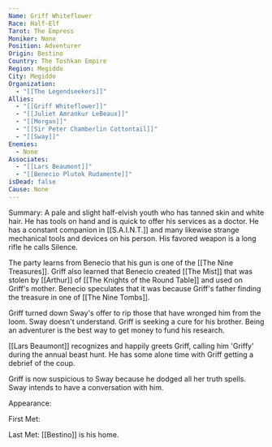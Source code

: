 ```yaml
---
Name: Griff Whiteflower
Race: Half-Elf
Tarot: The Empress
Moniker: None
Position: Adventurer
Origin: Bestino
Country: The Toshkan Empire
Region: Megiddo
City: Megiddo
Organization:
  - "[[The Legendseekers]]"
Allies:
  - "[[Griff Whiteflower]]"
  - "[[Juliet Amrankur LeBeaux]]"
  - "[[Morgan]]"
  - "[[Sir Peter Chamberlin Cottontail]]"
  - "[[Sway]]"
Enemies:
  - None
Associates:
  - "[[Lars Beaumont]]"
  - "[[Benecio Plutok Rudamente]]"
isDead: false
Cause: None
---
```

Summary: A pale and slight half-elvish youth who has tanned skin and white hair. He has tools on hand and is quick to offer his services as a doctor. He has a constant companion in [[S.A.I.N.T.]] and many likewise strange mechanical tools and devices on his person. His favored weapon is a long rifle he calls Silence.

The party learns from Benecio that his gun is one of the [[The Nine Treasures]]. Griff also learned that Benecio created [[The Mist]] that was stolen by [[Arthur]] of [[The Knights of the Round Table]] and used on Griff's mother. Benecio speculates that it was because Griff's father finding the treasure in one of [[The Nine Tombs]]. 

Griff turned down Sway's offer to rip those that have wronged him from the loom. Sway doesn't understand. Griff is seeking a cure for his brother. Being an adventurer is the best way to get money to fund his research.

[[Lars Beaumont]] recognizes and happily greets Griff, calling him 'Griffy' during the annual beast hunt. He has some alone time with Griff getting a debrief of the coup. 

Griff is now suspicious to Sway because he dodged all her truth spells. Sway intends to have a conversation with him.



Appearance: 

First Met: 

Last Met: 
[[Bestino]] is his home.
